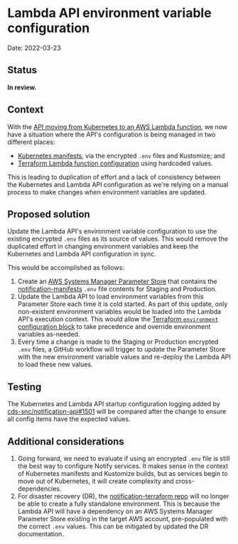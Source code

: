 # Lambda API environment variable configuration

Date: 2022-03-23

## Status

**In review.**

## Context

With the [API moving from Kubernetes to an AWS Lambda function](./2021-08-16.scalability.move-api-to-lambda.md), we now have a situation where the API's configuration is being managed in two different places:

- [Kubernetes manifests](https://github.com/cds-snc/notification-manifests/), via the encrypted `.env` files and Kustomize; and
- [Terraform Lambda function configuration](https://github.com/cds-snc/notification-terraform/blob/main/aws/lambda-api/lambda.tf) using hardcoded values.

This is leading to duplication of effort and a lack of consistency between the Kubernetes and Lambda API configuration as we're relying on a manual process to make changes when environment variables are updated.

## Proposed solution

Update the Lambda API's environment variable configuration to use the existing encrypted `.env` files as its source of values.  This would remove the duplicated effort in changing environment variables and keep the Kubernetes and Lambda API configuration in sync.

This would be accomplished as follows:

1. Create an [AWS Systems Manager Parameter Store](https://docs.aws.amazon.com/systems-manager/latest/userguide/systems-manager-parameter-store.html) that contains the [notification-manifests](https://github.com/cds-snc/notification-manifests/) `.env` file contents for Staging and Production.
1. Update the Lambda API to load environment variables from this Parameter Store each time it is cold started.  As part of this update, only non-existent environment variables would be loaded into the Lambda API's execution context.  This would allow the [Terraform `environment` configuration block](https://github.com/cds-snc/notification-terraform/blob/27d8614/aws/lambda-api/lambda.tf#L23) to take precedence and override environment variables as-needed.
1. Every time a change is made to the Staging or Production encrypted `.env` files, a GitHub workflow will trigger to update the Parameter Store with the new environment variable values and re-deploy the Lambda API to load these new values.

## Testing

The Kubernetes and Lambda API startup configuration logging added by [cds-snc/notification-api#1501](https://github.com/cds-snc/notification-api/pull/1501) will be compared after the change to ensure all config items have the expected values.


## Additional considerations

1. Going forward, we need to evaluate if using an encrypted `.env` file is still the best way to configure Notify services. It makes sense in the context of Kubernetes manifests and Kustomize builds, but as services begin to move out of Kubernetes, it will create complexity and cross-dependencies.
1. For disaster recovery (DR), the [notification-terraform repo](https://github.com/cds-snc/notification-terraform) will no longer be able to create a fully standalone environment.  This is because the Lambda API will have a dependency on an AWS Systems Manager Parameter Store existing in the target AWS account, pre-populated with the correct `.env` values.  This can be mitigated by updated the DR documentation.